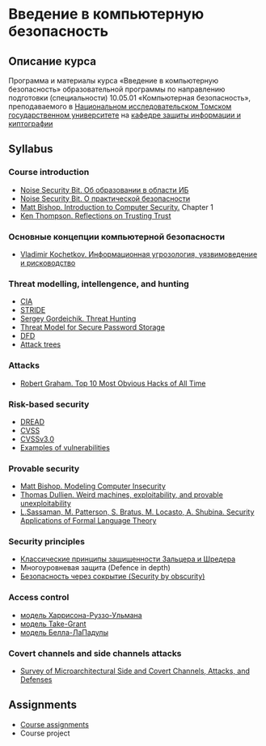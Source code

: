 # Введение в компьютерную безопасность

## Описание курса

Программа и материалы курса «Введение в компьютерную безопасность»
образовательной программы по направлению подготовки (специальности)
10.05.01 «Компьютерная безопасность», преподаваемого в [Национальном исследовательском Томском государственном университете](http://www.tsu.ru) на [кафедре защиты информации и киптографии](http://isc.tsu.ru)

## Syllabus

### Course introduction
* [Noise Security Bit. Об образовании в области ИБ](http://noisebit.podster.fm/6)
* [Noise Security Bit. О практической безопасности](http://noisebit.podster.fm/3)
* [Matt Bishop. Introduction to Computer Security.](http://nob.cs.ucdavis.edu/book/book-intro/) Chapter 1
* [Ken Thompson. Reflections on Trusting Trust](https://crypto.stanford.edu/cs155/papers/thompson.pdf)

### Основные концепции компьютерной безопасности     
* [Vladimir Kochetkov. Информационная угрозология, уязвимоведение и рисководство](http://habrahabr.ru/post/129386/)

### Threat modelling, intellengence, and hunting
* [CIA](http://en.wikipedia.org/wiki/Information_security)
* [STRIDE](http://msdn.microsoft.com/en-us/library/ee823899(v=cs.20).aspx)
* [Sergey Gordeichik. Threat Hunting](https://www.youtube.com/watch?v=i2K0NKV_zho)
* [Threat Model for Secure Password Storage](http://goo.gl/Spvzs)
* [DFD](https://www.owasp.org/index.php/Application_Threat_Modeling)
* [Attack trees](https://en.wikipedia.org/wiki/Attack_tree)

### Attacks
* [Robert Graham. Top 10 Most Obvious Hacks of All Time](https://blog.erratasec.com/2017/07/top-10-most-obvious-hacks-of-all-time.html)

### Risk-based security
* [DREAD](http://msdn.microsoft.com/en-us/library/ff648644.aspx)
* [CVSS](https://www.first.org/cvss/calculator/3.0)
* [CVSSv3.0](https://habrahabr.ru/company/pt/blog/266485/)   
* [Examples of vulnerabilities](https://www.first.org/cvss/examples)

### Provable security
* [Matt Bishop. Modeling Computer Insecurity](http://nob.cs.ucdavis.edu/bishop/notes/2008-cse-14/2008-cse-14.pdf)
* [Thomas Dullien. Weird machines, exploitability, and provable unexploitability](http://www.dullien.net/thomas/weird-machines-exploitability.pdf)
* [L.Sassaman, M. Patterson, S. Bratus, M. Locasto, A. Shubina. Security Applications of Formal Language Theory](http://www.langsec.org/papers/langsec-tr.pdf)

### Security principles
* [Классические принципы защищенности Зальцера и Шредера](http://www.cs.virginia.edu/~evans/cs551/saltzer/)
* Многоуровневая защита (Defence in depth)
* [Безопасность через сокрытие (Security by obscurity)](https://danielmiessler.com/study/security-by-obscurity/)

### Access control
* [модель Харрисона-Руззо-Ульмана](http://dl.acm.org/citation.cfm?doid=360303.360333)
* [модель Take-Grant](http://www.cs.nmt.edu/~doshin/t/s06/cs589/pub/2.JLS-TG.pdf)
* [модель Белла-ЛаПадулы](http://en.wikipedia.org/wiki/Bell%E2%80%93LaPadula_model) 
 
### Covert channels and side channels attacks
* [Survey of Microarchitectural Side and Covert Channels, Attacks, and Defenses](https://eprint.iacr.org/2016/479.pdf) 

## Assignments
* [Course assignments](assignments.md)
* Course project
